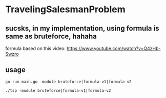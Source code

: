 # TravelingSalesmanProblem
## sucsks, in my implementation, using formula is same as bruteforce, hahaha


formula based on this video: https://www.youtube.com/watch?v=Q4zHb-Swzro


## usage
`go run main.go -module bruteforce|formula-v1|formula-v2`

`./tsp -module bruteforce|formula-v1|formula-v2`
